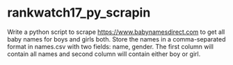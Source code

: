 # rankwatch17_py_scrapin
Write a python script to scrape https://www.babynamesdirect.com to get all baby names for boys and girls both. Store the names in a comma-separated format in names.csv with two fields: name, gender. The first column will contain all names and second column will contain either boy or girl.
